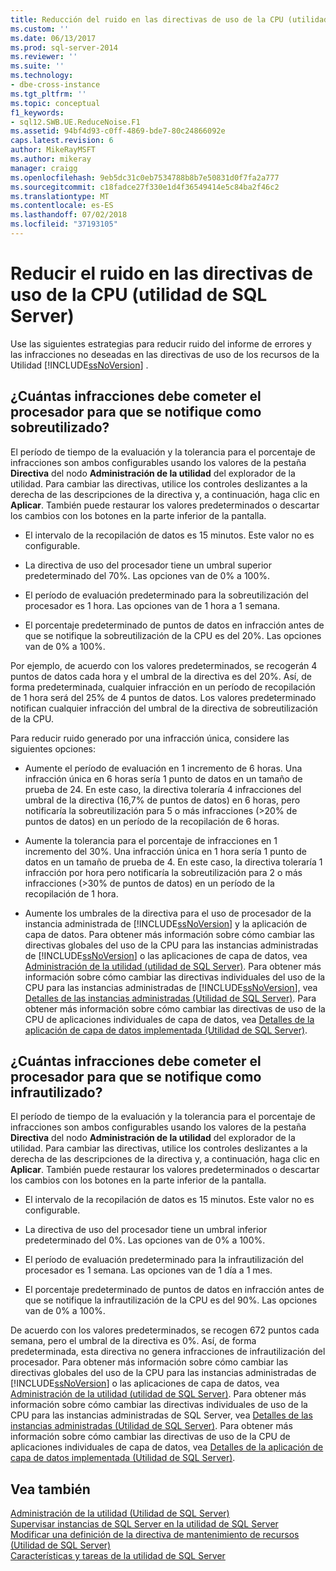 ```yaml
---
title: Reducción del ruido en las directivas de uso de la CPU (utilidad de SQL Server) | Microsoft Docs
ms.custom: ''
ms.date: 06/13/2017
ms.prod: sql-server-2014
ms.reviewer: ''
ms.suite: ''
ms.technology:
- dbe-cross-instance
ms.tgt_pltfrm: ''
ms.topic: conceptual
f1_keywords:
- sql12.SWB.UE.ReduceNoise.F1
ms.assetid: 94bf4d93-c0ff-4869-bde7-80c24866092e
caps.latest.revision: 6
author: MikeRayMSFT
ms.author: mikeray
manager: craigg
ms.openlocfilehash: 9eb5dc31c0eb7534788b8b7e50831d0f7fa2a777
ms.sourcegitcommit: c18fadce27f330e1d4f36549414e5c84ba2f46c2
ms.translationtype: MT
ms.contentlocale: es-ES
ms.lasthandoff: 07/02/2018
ms.locfileid: "37193105"
---
```

# <a name="reduce-noise-in-cpu-utilization-policies-sql-server-utility"></a>Reducir el ruido en las directivas de uso de la CPU (utilidad de SQL Server)
  Use las siguientes estrategias para reducir ruido del informe de errores y las infracciones no deseadas en las directivas de uso de los recursos de la Utilidad [!INCLUDE[ssNoVersion](../../includes/ssnoversion-md.md)] .  
  
## <a name="how-frequently-should-processor-utilization-be-in-violation-before-it-is-reported-as-overutilized"></a>¿Cuántas infracciones debe cometer el procesador para que se notifique como sobreutilizado?  
 El período de tiempo de la evaluación y la tolerancia para el porcentaje de infracciones son ambos configurables usando los valores de la pestaña **Directiva** del nodo **Administración de la utilidad** del explorador de la utilidad. Para cambiar las directivas, utilice los controles deslizantes a la derecha de las descripciones de la directiva y, a continuación, haga clic en **Aplicar**. También puede restaurar los valores predeterminados o descartar los cambios con los botones en la parte inferior de la pantalla.  
  
-   El intervalo de la recopilación de datos es 15 minutos. Este valor no es configurable.  
  
-   La directiva de uso del procesador tiene un umbral superior predeterminado del 70%. Las opciones van de 0% a 100%.  
  
-   El período de evaluación predeterminado para la sobreutilización del procesador es 1 hora. Las opciones van de 1 hora a 1 semana.  
  
-   El porcentaje predeterminado de puntos de datos en infracción antes de que se notifique la sobreutilización de la CPU es del 20%. Las opciones van de 0% a 100%.  
  
 Por ejemplo, de acuerdo con los valores predeterminados, se recogerán 4 puntos de datos cada hora y el umbral de la directiva es del 20%. Así, de forma predeterminada, cualquier infracción en un período de recopilación de 1 hora será del 25% de 4 puntos de datos. Los valores predeterminado notifican cualquier infracción del umbral de la directiva de sobreutilización de la CPU.  
  
 Para reducir ruido generado por una infracción única, considere las siguientes opciones:  
  
-   Aumente el período de evaluación en 1 incremento de 6 horas. Una infracción única en 6 horas sería 1 punto de datos en un tamaño de prueba de 24. En este caso, la directiva toleraría 4 infracciones del umbral de la directiva (16,7% de puntos de datos) en 6 horas, pero notificaría la sobreutilización para 5 o más infracciones (>20% de puntos de datos) en un período de la recopilación de 6 horas.  
  
-   Aumente la tolerancia para el porcentaje de infracciones en 1 incremento del 30%. Una infracción única en 1 hora sería 1 punto de datos en un tamaño de prueba de 4. En este caso, la directiva toleraría 1 infracción por hora pero notificaría la sobreutilización para 2 o más infracciones (>30% de puntos de datos) en un período de la recopilación de 1 hora.  
  
-   Aumente los umbrales de la directiva para el uso de procesador de la instancia administrada de [!INCLUDE[ssNoVersion](../../includes/ssnoversion-md.md)] y la aplicación de capa de datos. Para obtener más información sobre cómo cambiar las directivas globales del uso de la CPU para las instancias administradas de [!INCLUDE[ssNoVersion](../../includes/ssnoversion-md.md)] o las aplicaciones de capa de datos, vea [Administración de la utilidad &#40;utilidad de SQL Server&#41;](../../database-engine/utility-administration-sql-server-utility.md). Para obtener más información sobre cómo cambiar las directivas individuales del uso de la CPU para las instancias administradas de [!INCLUDE[ssNoVersion](../../includes/ssnoversion-md.md)], vea [Detalles de las instancias administradas &#40;Utilidad de SQL Server&#41;](../../database-engine/managed-instance-details-sql-server-utility.md). Para obtener más información sobre cómo cambiar las directivas de uso de la CPU de aplicaciones individuales de capa de datos, vea [Detalles de la aplicación de capa de datos implementada &#40;Utilidad de SQL Server&#41;](../../database-engine/deployed-data-tier-application-details-sql-server-utility.md).  
  
## <a name="how-frequently-should-processor-utilization-be-in-violation-before-it-is-reported-as-underutilized"></a>¿Cuántas infracciones debe cometer el procesador para que se notifique como infrautilizado?  
 El período de tiempo de la evaluación y la tolerancia para el porcentaje de infracciones son ambos configurables usando los valores de la pestaña **Directiva** del nodo **Administración de la utilidad** del explorador de la utilidad. Para cambiar las directivas, utilice los controles deslizantes a la derecha de las descripciones de la directiva y, a continuación, haga clic en **Aplicar**. También puede restaurar los valores predeterminados o descartar los cambios con los botones en la parte inferior de la pantalla.  
  
-   El intervalo de la recopilación de datos es 15 minutos. Este valor no es configurable.  
  
-   La directiva de uso del procesador tiene un umbral inferior predeterminado del 0%. Las opciones van de 0% a 100%.  
  
-   El período de evaluación predeterminado para la infrautilización del procesador es 1 semana. Las opciones van de 1 día a 1 mes.  
  
-   El porcentaje predeterminado de puntos de datos en infracción antes de que se notifique la infrautilización de la CPU es del 90%. Las opciones van de 0% a 100%.  
  
 De acuerdo con los valores predeterminados, se recogen 672 puntos cada semana, pero el umbral de la directiva es 0%. Así, de forma predeterminada, esta directiva no genera infracciones de infrautilización del procesador. Para obtener más información sobre cómo cambiar las directivas globales del uso de la CPU para las instancias administradas de [!INCLUDE[ssNoVersion](../../includes/ssnoversion-md.md)] o las aplicaciones de capa de datos, vea [Administración de la utilidad &#40;utilidad de SQL Server&#41;](../../database-engine/utility-administration-sql-server-utility.md). Para obtener más información sobre cómo cambiar las directivas individuales de uso de la CPU para las instancias administradas de SQL Server, vea [Detalles de las instancias administradas &#40;Utilidad de SQL Server&#41;](../../database-engine/managed-instance-details-sql-server-utility.md). Para obtener más información sobre cómo cambiar las directivas de uso de la CPU de aplicaciones individuales de capa de datos, vea [Detalles de la aplicación de capa de datos implementada &#40;Utilidad de SQL Server&#41;](../../database-engine/deployed-data-tier-application-details-sql-server-utility.md).  
  
## <a name="see-also"></a>Vea también  
 [Administración de la utilidad &#40;Utilidad de SQL Server&#41;](../../database-engine/utility-administration-sql-server-utility.md)   
 [Supervisar instancias de SQL Server en la utilidad de SQL Server](monitor-instances-of-sql-server-in-the-sql-server-utility.md)   
 [Modificar una definición de la directiva de mantenimiento de recursos &#40;Utilidad de SQL Server&#41;](modify-a-resource-health-policy-definition-sql-server-utility.md)   
 [Características y tareas de la utilidad de SQL Server](sql-server-utility-features-and-tasks.md)  
  
  

